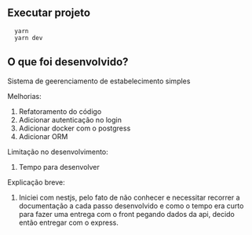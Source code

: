 
## Executar projeto

```shell
  yarn
  yarn dev
```

## O que foi desenvolvido? 
Sistema de geerenciamento de estabelecimento simples


Melhorias: 
  1. Refatoramento do código
  2. Adicionar autenticação no login
  3. Adicionar docker com o postgress
  4. Adicionar ORM

Limitação no desenvolvimento:
  1. Tempo para desenvolver

Explicação breve:
  1. Iniciei com nestjs, pelo fato de não conhecer e necessitar recorrer a documentação a cada passo desenvolvido e como o tempo era curto para fazer uma entrega com o front pegando dados da api, decido então entregar com o express.
  
  
